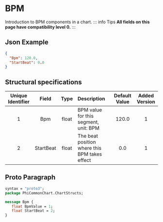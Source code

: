 ﻿# BPM

Introduction to BPM components in a chart.
::: info Tips
**All fields on this page have compatibility level 0.**
:::

## Json Example

```json
{
  "Bpm": 120.0,
  "StartBeat": 0.0
}
```

## Structural specifications

| Unique Identifier |   Field   | Type  | Description                                    | Default Value | Added Version |
|:-----------------:|:---------:|:-----:|:-----------------------------------------------|:-------------:|:-------------:|
|         1         |    Bpm    | float | BPM value for this segment, unit: BPM          |     120.0     |       1       |
|         2         | StartBeat | float | The beat position where this BPM takes effect  |      0.0      |       1       |

## Proto Paragraph

```protobuf
syntax = "proto3";
package PhiCommonChart.ChartStructs;

message Bpm {
   float BpmValue = 1;
   float StartBeat = 2;
}
```